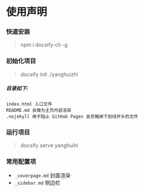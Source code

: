 # 使用声明

### 快速安装
> npm i docsify-cli -g

### 初始化项目
> docsify init ./yanghuizhi

##### 目录如下:
```
index.html 入口文件
README.md 会做为主页内容渲染
.nojekyll 用于阻止 GitHub Pages 会忽略掉下划线开头的文件
```

### 运行项目
> docsify serve yanghuihi

### 常用配置项
* `_coverpage.md` 封面渲染
* `_sidebar.md` 侧边栏
